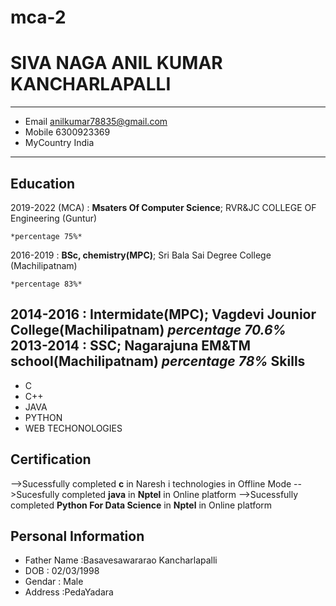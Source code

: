 # mca-2
SIVA NAGA ANIL KUMAR KANCHARLAPALLI
============

-------------------     ----------------------------
- Email                         anilkumar78835@gmail.com
- Mobile                        6300923369
- MyCountry                     India
-------------------     ----------------------------

Education
---------

2019-2022 (MCA)
:   **Msaters Of Computer Science**; RVR&JC COLLEGE OF Engineering (Guntur)

    *percentage 75%*

2016-2019
:   **BSc, chemistry(MPC)**; Sri Bala Sai Degree College (Machilipatnam)

    *percentage 83%*
2014-2016
:   **Intermidate(MPC)**; Vagdevi Jounior College(Machilipatnam)
     *percentage 70.6%*
2013-2014
:     **SSC**; Nagarajuna EM&TM school(Machilipatnam)
      *percentage 78%*
Skills
------
- C
- C++
- JAVA
- PYTHON
- WEB TECHONOLOGIES

Certification
--------------
-->Sucessfully completed **c** in Naresh i technologies in Offline Mode
-->Sucesfully completed **java** in **Nptel** in Online platform
-->Sucessfully completed **Python For Data Science** in **Nptel** in Online platform

Personal Information
---------------------
- Father Name :Basavesawararao Kancharlapalli
- DOB         : 02/03/1998
- Gendar      : Male
- Address     :PedaYadara
